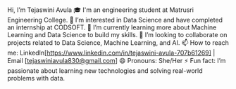 Hi, I’m Tejaswini Avula
🎓 I'm an engineering student at Matrusri Engineering College.
👀 I’m interested in Data Science and have completed an internship at CODSOFT.
🌱 I’m currently learning more about Machine Learning and Data Science to build my skills.
💞️ I’m looking to collaborate on projects related to Data Science, Machine Learning, and AI.
📫 How to reach me: LinkedIn[https://www.linkedin.com/in/tejaswini-avula-707b61269] | Email [tejaswiniavula830@gmail.com]
😄 Pronouns: She/Her
⚡ Fun fact: I’m passionate about learning new technologies and solving real-world problems with data.

<!---
tejaswini309/tejaswini309 is a ✨ special ✨ repository because its `README.md` (this file) appears on your GitHub profile.
You can click the Preview link to take a look at your changes.
--->
